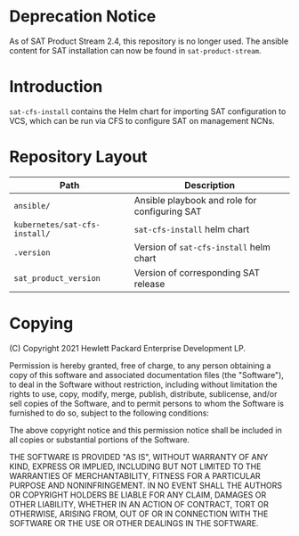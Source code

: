 # Deprecation Notice

As of SAT Product Stream 2.4, this repository is no longer used.
The ansible content for SAT installation can now be found in `sat-product-stream`.

# Introduction

`sat-cfs-install` contains the Helm chart for importing SAT configuration
to VCS, which can be run via CFS to configure SAT on management NCNs.

# Repository Layout

| Path                          | Description                                   |
| ----------------------------- | --------------------------------------------- |
| `ansible/`                    | Ansible playbook and role for configuring SAT |
| `kubernetes/sat-cfs-install/` | `sat-cfs-install` helm chart                  |
| `.version`                    | Version of `sat-cfs-install` helm chart       |
| `sat_product_version`         | Version of corresponding SAT release          |

# Copying

(C) Copyright 2021 Hewlett Packard Enterprise Development LP.

Permission is hereby granted, free of charge, to any person obtaining a
copy of this software and associated documentation files (the "Software"),
to deal in the Software without restriction, including without limitation
the rights to use, copy, modify, merge, publish, distribute, sublicense,
and/or sell copies of the Software, and to permit persons to whom the
Software is furnished to do so, subject to the following conditions:

The above copyright notice and this permission notice shall be included
in all copies or substantial portions of the Software.

THE SOFTWARE IS PROVIDED "AS IS", WITHOUT WARRANTY OF ANY KIND, EXPRESS OR
IMPLIED, INCLUDING BUT NOT LIMITED TO THE WARRANTIES OF MERCHANTABILITY,
FITNESS FOR A PARTICULAR PURPOSE AND NONINFRINGEMENT.  IN NO EVENT SHALL
THE AUTHORS OR COPYRIGHT HOLDERS BE LIABLE FOR ANY CLAIM, DAMAGES OR
OTHER LIABILITY, WHETHER IN AN ACTION OF CONTRACT, TORT OR OTHERWISE,
ARISING FROM, OUT OF OR IN CONNECTION WITH THE SOFTWARE OR THE USE OR
OTHER DEALINGS IN THE SOFTWARE.
